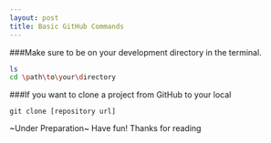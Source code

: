 ```yaml
---
layout: post
title: Basic GitHub Commands
---
```


###Make sure to be on your development directory in the terminal.
```bash
ls
cd \path\to\your\directory
```

###If you want to clone a project from GitHub to your local
```git
git clone [repository url]
```

~Under Preparation~
Have fun!
Thanks for reading
